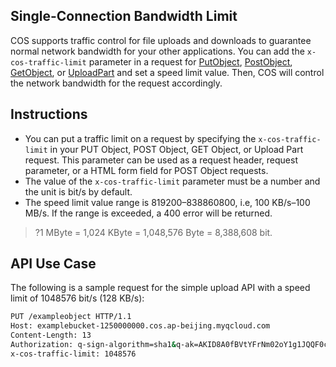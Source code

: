 ## Single-Connection Bandwidth Limit

COS supports traffic control for file uploads and downloads to guarantee normal network bandwidth for your other applications. You can add the `x-cos-traffic-limit` parameter in a request for [PutObject](https://intl.cloud.tencent.com/document/product/436/7749), [PostObject](https://intl.cloud.tencent.com/document/product/436/14690), [GetObject](https://intl.cloud.tencent.com/document/product/436/7753), or [UploadPart](https://intl.cloud.tencent.com/document/product/436/7750) and set a speed limit value. Then, COS will control the network bandwidth for the request accordingly.

## Instructions

- You can put a traffic limit on a request by specifying the `x-cos-traffic-limit` in your PUT Object, POST Object, GET Object, or Upload Part request. This parameter can be used as a request header, request parameter, or a HTML form field for POST Object requests.
- The value of the `x-cos-traffic-limit` parameter must be a number and the unit is bit/s by default.
- The speed limit value range is 819200–838860800, i.e, 100 KB/s–100 MB/s. If the range is exceeded, a 400 error will be returned.
>?1 MByte = 1,024 KByte = 1,048,576 Byte = 8,388,608 bit.

## API Use Case

The following is a sample request for the simple upload API with a speed limit of 1048576 bit/s (128 KB/s):

```sh
PUT /exampleobject HTTP/1.1
Host: examplebucket-1250000000.cos.ap-beijing.myqcloud.com
Content-Length: 13
Authorization: q-sign-algorithm=sha1&q-ak=AKID8A0fBVtYFrNm02oY1g1JQQF0c3JO****&q-sign-time=1561109068;1561116268&q-key-time=1561109068;1561116268&q-header-list=content-length;content-md5;content-type;date;host&q-url-param-list=&q-signature=998bfc8836fc205d09e455c14e3d7e623bd2****
x-cos-traffic-limit: 1048576
```

